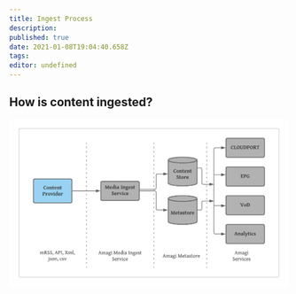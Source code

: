 ```yaml
---
title: Ingest Process
description: 
published: true
date: 2021-01-08T19:04:40.658Z
tags: 
editor: undefined
---
```


## How is content ingested?

![Ingest Process](amagi-media-ingest-svc.png)
